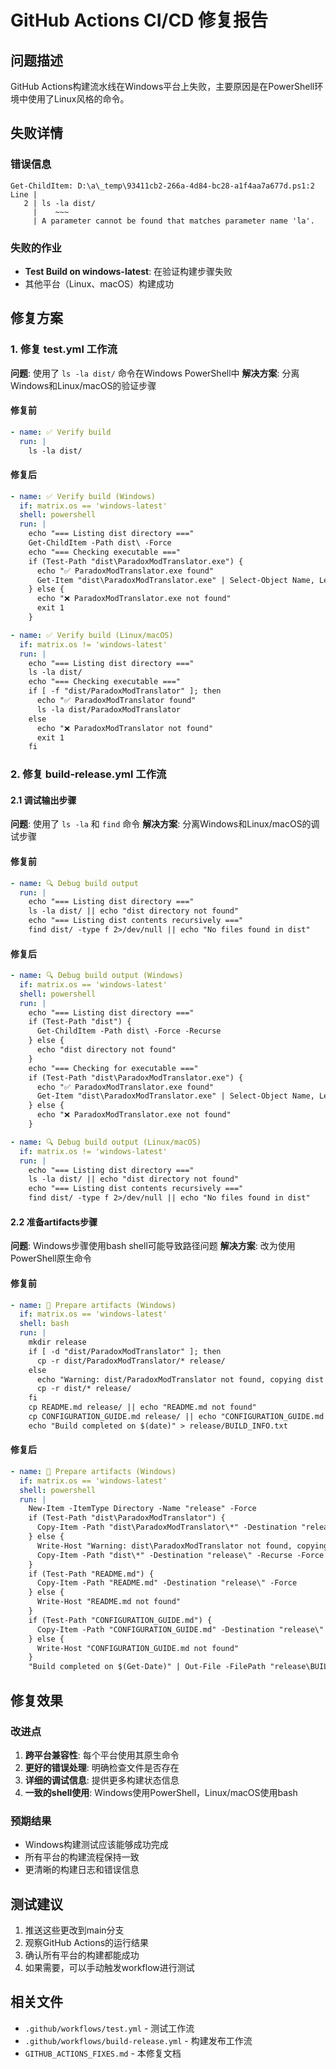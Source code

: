 # GitHub Actions CI/CD 修复报告

## 问题描述

GitHub Actions构建流水线在Windows平台上失败，主要原因是在PowerShell环境中使用了Linux风格的命令。

## 失败详情

### 错误信息
```
Get-ChildItem: D:\a\_temp\93411cb2-266a-4d84-bc28-a1f4aa7a677d.ps1:2
Line |
   2 | ls -la dist/
     |    ~~~
     | A parameter cannot be found that matches parameter name 'la'.
```

### 失败的作业
- **Test Build on windows-latest**: 在验证构建步骤失败
- 其他平台（Linux、macOS）构建成功

## 修复方案

### 1. 修复 test.yml 工作流

**问题**: 使用了 `ls -la dist/` 命令在Windows PowerShell中
**解决方案**: 分离Windows和Linux/macOS的验证步骤

#### 修复前
```yaml
- name: ✅ Verify build
  run: |
    ls -la dist/
```

#### 修复后
```yaml
- name: ✅ Verify build (Windows)
  if: matrix.os == 'windows-latest'
  shell: powershell
  run: |
    echo "=== Listing dist directory ==="
    Get-ChildItem -Path dist\ -Force
    echo "=== Checking executable ==="
    if (Test-Path "dist\ParadoxModTranslator.exe") {
      echo "✅ ParadoxModTranslator.exe found"
      Get-Item "dist\ParadoxModTranslator.exe" | Select-Object Name, Length, LastWriteTime
    } else {
      echo "❌ ParadoxModTranslator.exe not found"
      exit 1
    }

- name: ✅ Verify build (Linux/macOS)
  if: matrix.os != 'windows-latest'
  run: |
    echo "=== Listing dist directory ==="
    ls -la dist/
    echo "=== Checking executable ==="
    if [ -f "dist/ParadoxModTranslator" ]; then
      echo "✅ ParadoxModTranslator found"
      ls -la dist/ParadoxModTranslator
    else
      echo "❌ ParadoxModTranslator not found"
      exit 1
    fi
```

### 2. 修复 build-release.yml 工作流

#### 2.1 调试输出步骤

**问题**: 使用了 `ls -la` 和 `find` 命令
**解决方案**: 分离Windows和Linux/macOS的调试步骤

#### 修复前
```yaml
- name: 🔍 Debug build output
  run: |
    echo "=== Listing dist directory ==="
    ls -la dist/ || echo "dist directory not found"
    echo "=== Listing dist contents recursively ==="
    find dist/ -type f 2>/dev/null || echo "No files found in dist"
```

#### 修复后
```yaml
- name: 🔍 Debug build output (Windows)
  if: matrix.os == 'windows-latest'
  shell: powershell
  run: |
    echo "=== Listing dist directory ==="
    if (Test-Path "dist") {
      Get-ChildItem -Path dist\ -Force -Recurse
    } else {
      echo "dist directory not found"
    }
    echo "=== Checking for executable ==="
    if (Test-Path "dist\ParadoxModTranslator.exe") {
      echo "✅ ParadoxModTranslator.exe found"
      Get-Item "dist\ParadoxModTranslator.exe" | Select-Object Name, Length, LastWriteTime
    } else {
      echo "❌ ParadoxModTranslator.exe not found"
    }

- name: 🔍 Debug build output (Linux/macOS)
  if: matrix.os != 'windows-latest'
  run: |
    echo "=== Listing dist directory ==="
    ls -la dist/ || echo "dist directory not found"
    echo "=== Listing dist contents recursively ==="
    find dist/ -type f 2>/dev/null || echo "No files found in dist"
```

#### 2.2 准备artifacts步骤

**问题**: Windows步骤使用bash shell可能导致路径问题
**解决方案**: 改为使用PowerShell原生命令

#### 修复前
```yaml
- name: 📁 Prepare artifacts (Windows)
  if: matrix.os == 'windows-latest'
  shell: bash
  run: |
    mkdir release
    if [ -d "dist/ParadoxModTranslator" ]; then
      cp -r dist/ParadoxModTranslator/* release/
    else
      echo "Warning: dist/ParadoxModTranslator not found, copying dist contents"
      cp -r dist/* release/
    fi
    cp README.md release/ || echo "README.md not found"
    cp CONFIGURATION_GUIDE.md release/ || echo "CONFIGURATION_GUIDE.md not found"
    echo "Build completed on $(date)" > release/BUILD_INFO.txt
```

#### 修复后
```yaml
- name: 📁 Prepare artifacts (Windows)
  if: matrix.os == 'windows-latest'
  shell: powershell
  run: |
    New-Item -ItemType Directory -Name "release" -Force
    if (Test-Path "dist\ParadoxModTranslator") {
      Copy-Item -Path "dist\ParadoxModTranslator\*" -Destination "release\" -Recurse -Force
    } else {
      Write-Host "Warning: dist\ParadoxModTranslator not found, copying dist contents"
      Copy-Item -Path "dist\*" -Destination "release\" -Recurse -Force
    }
    if (Test-Path "README.md") {
      Copy-Item -Path "README.md" -Destination "release\" -Force
    } else {
      Write-Host "README.md not found"
    }
    if (Test-Path "CONFIGURATION_GUIDE.md") {
      Copy-Item -Path "CONFIGURATION_GUIDE.md" -Destination "release\" -Force
    } else {
      Write-Host "CONFIGURATION_GUIDE.md not found"
    }
    "Build completed on $(Get-Date)" | Out-File -FilePath "release\BUILD_INFO.txt" -Encoding UTF8
```

## 修复效果

### 改进点
1. **跨平台兼容性**: 每个平台使用其原生命令
2. **更好的错误处理**: 明确检查文件是否存在
3. **详细的调试信息**: 提供更多构建状态信息
4. **一致的shell使用**: Windows使用PowerShell，Linux/macOS使用bash

### 预期结果
- Windows构建测试应该能够成功完成
- 所有平台的构建流程保持一致
- 更清晰的构建日志和错误信息

## 测试建议

1. 推送这些更改到main分支
2. 观察GitHub Actions的运行结果
3. 确认所有平台的构建都能成功
4. 如果需要，可以手动触发workflow进行测试

## 相关文件

- `.github/workflows/test.yml` - 测试工作流
- `.github/workflows/build-release.yml` - 构建发布工作流
- `GITHUB_ACTIONS_FIXES.md` - 本修复文档
